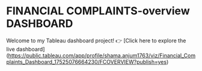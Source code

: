 # FINANCIAL COMPLAINTS-overview DASHBOARD

Welcome to my Tableau dashboard project!
👉 [Click here to explore the live dashboard] (https://public.tableau.com/app/profile/shama.anjum1763/viz/Financial_Complaints_Dashboard_17525076664230/FCOVERVIEW?publish=yes) 
